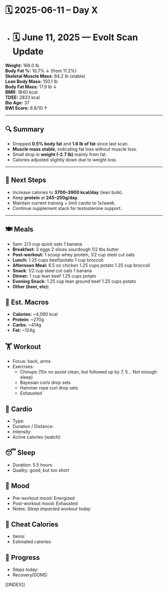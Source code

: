 # 🗓️ 2025-06-11 – Day X

- # 🗓️ June 11, 2025 — Evolt Scan Update

**Weight:** 168.0 lb  
**Body Fat %:** 10.7% ↓ (from 11.2%)  
**Skeletal Muscle Mass:** 84.2 lb (stable)  
**Lean Body Mass:** 150.1 lb  
**Body Fat Mass:** 17.9 lb ↓  
**BMR:** 1840 kcal  
**TDEE:** 2833 kcal  
**Bio Age:** 37  
**BWI Score:** 8.8/10 ↑  

---

## 🔍 Summary
- Dropped **0.5% body fat** and **1.6 lb of fat** since last scan.
- **Muscle mass stable**, indicating fat loss without muscle loss.
- Small drop in **weight (-2.7 lb)** mainly from fat.
- Calories adjusted slightly down due to weight loss.

---

## 🔧 Next Steps
- Increase calories to **3700–3900 kcal/day** (lean bulk).
- Keep **protein** at **245–250g/day**.
- Maintain current training + limit cardio to 1x/week.
- Continue supplement stack for testosterone support.

---
## 🍽️ Meals
- 5am: 2/3 cup quick oats 1 banana
- **Breakfast:** 3 eggs 2 slices sourdough 1/2 tbs butter
- **Post-workout:**  1 scoop whey protein, 1/2 cup steel cut oats
- **Lunch:**  1.25 cups beef/potato 1 cup broccoli
- **Afternoon Meal:**  6.5 oz chicken 1.25 cups potato 1.25 cup broccoli
- **Snack**: 1/2 cup steel cut oats 1 banana
- **Dinner:**  1 cup lean beef 1.25 cups potato
- **Evening Snack:**  1.25 cup lean ground beef 1.25 cups potato
- **Other (beer, etc):**  

## 🧮 Est. Macros
- **Calories:** ~4,090 kcal  
- **Protein:** ~270g  
- **Carbs:** ~414g  
- **Fat:** ~124g  
## 🏋️ Workout
- Focus: back, arms
- Exercises:  
	- Chinups (10x no assist clean, but followed up by 7, 5... Not enough  sleep)
	- Bayesian curls drop sets
	- Hammer rope curl drop sets
	- *Exhausted*

## 🏃 Cardio
- Type:  
- Duration / Distance:  
- Intensity:  
- Active calories (watch):  

## 😴 Sleep
- Duration:  5.5 hours
- Quality:  good, but too short

## 🧠 Mood
- Pre-workout mood:  Energized
- Post-workout mood:  Exhausted
- Notes:  *Sleep impacted workout today*

## 🍫 Cheat Calories
- Items:  
- Estimated calories:  

## 🧍 Progress
- Steps today:  
- Recovery/DOMS:  


[[INDEX]]
